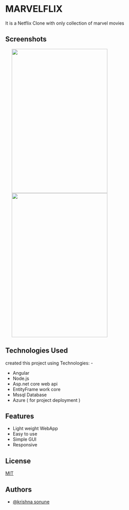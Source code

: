 
#  MARVELFLIX
It is a Netflix Clone with only collection of marvel movies

## Screenshots

<img src="app/src/main/res/drawable-v24/splashAnimation.jpg" height="450" width="300" hspace="20" /> <img src="app/src/main/res/drawable-v24/login.jpg" height="450" width="300" hspace="20" />

## Technologies Used

created this project using Technologies: -

- Angular
- Node.js
- Asp.net core web api 
- EntityFrame work core
- Mssql Database
- Azure ( for project deployment )
## Features

- Light weight WebApp
- Easy to use
- Simple GUI
- Responsive


## License

[MIT](https://choosealicense.com/licenses/mit/)


## Authors

- [@krishna sonune](https://www.github.com/krishnasonune)

